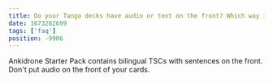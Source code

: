 ```yaml
---
title: Do your Tango decks have audio or text on the front? Which way is better?
date: 1673282699
tags: ['faq']
position: -9906
---
```


Ankidrone Starter Pack contains bilingual TSCs with sentences on the front.
Don't put audio on the front of your cards.
